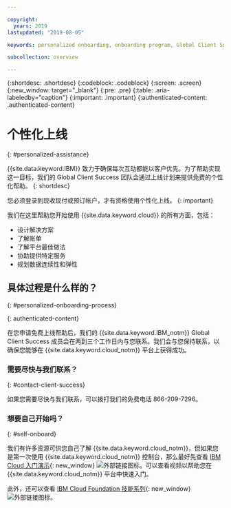 ```yaml
---

copyright:
  years: 2019
lastupdated: "2019-08-05"

keywords: personalized onboarding, onboarding program, Global Client Succes, getting started, how to, get help, new user, first time, personal, dedicated assistance, cloud onboarding, account setup

subcollection: overview

---
```


{:shortdesc: .shortdesc}
{:codeblock: .codeblock}
{:screen: .screen}
{:new_window: target="_blank"}
{:pre: .pre}
{:table: .aria-labeledby="caption"}
{:important: .important}
{:authenticated-content: .authenticated-content}


# 个性化上线
{: #personalized-assistance}

{{site.data.keyword.IBM}} 致力于确保每次互动都能以客户优先。为了帮助实现这一目标，我们的 Global Client Success 团队会通过上线计划来提供免费的个性化帮助。
{: shortdesc}

您必须登录到现收现付或预订帐户，才有资格使用个性化上线。
{: important}

我们在这里帮助您开始使用 {{site.data.keyword.cloud}} 的所有方面，包括： 
* 设计解决方案
* 了解账单
* 了解平台最佳做法
* 协助提供特定服务
* 规划数据连续性和弹性

## 具体过程是什么样的？
{: #personalized-onboarding-process}

<div class="onboarding-ub">
  <div class="ub-widget" style="display: flex;">
    <div ub-in-page="5cbe76490f72eb04484f31e8"></div>
  </div>
</div>
{: authenticated-content}

在您申请免费上线帮助后，我们的 {{site.data.keyword.IBM_notm}} Global Client Success 成员会在两到三个工作日内与您联系。我们会与您保持联系，以确保您能够在 {{site.data.keyword.cloud_notm}} 平台上获得成功。

### 需要尽快与我们联系？
{: #contact-client-success}

如果您需要尽快与我们联系，可以拨打我们的免费电话 866-209-7296。

### 想要自己开始吗？
{: #self-onboard}

我们有许多资源可供您自己了解 {{site.data.keyword.cloud_notm}}，但如果您是第一次使用 {{site.data.keyword.cloud_notm}} 控制台，那么最好先查看 [IBM Cloud 入门演示](https://gotostage.com/channel/onboard){: new_window} ![外部链接图标](../icons/launch-glyph.svg "外部链接图标")。可以查看视频以帮助您在 {{site.data.keyword.cloud_notm}} 平台中快速入门。 

此外，还可以查看 [IBM Cloud Foundation 技能系列](https://www.youtube.com/playlist?list=PLmesOgYt3nKCfsXqx-A5k1bP7t146U4rz){: new_window} ![外部链接图标](../icons/launch-glyph.svg "外部链接图标")。
